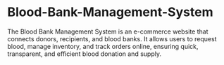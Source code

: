 # Blood-Bank-Management-System
The Blood Bank Management System is an e-commerce website that connects donors, recipients, and blood banks. It allows users to request blood, manage inventory, and track orders online, ensuring quick, transparent, and efficient blood donation and supply.
